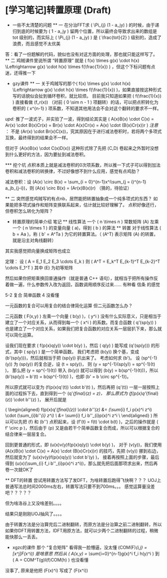 # [学习笔记]转置原理 (Draft)


* 一些不太清楚的问题
** 一
在分治FFT求 \( \Pi_{j} (1 - a_jy) \) 的时候，由于递归到底的时候要为 \( 1 - a_jy \) 留两个位置，所以最终会导致求出来的数组是 tot 级别的，而实际上 \( \Pi_{j} (1 - a_jy) \) 是 \( \frac{tot}{2} \) 级别的，造成了浪费，而且感觉不太优美

答：看了一份题解的代码，貌似也没有对这方面的处理，那也就只能这样写了。
** 二 
鸡贼课件里说所谓 “转置原理” 就是  \( 
f(x) \times g(x) \cdot h(x) \Leftrightarrow g(x) \cdot h(x) \times f(\frac{1}{x}) 
\) ，但这个下标问题有点迷，还得推一下

* gzy课件
** 一 
关于鸡贼写的那个\( 
f(x) \times g(x) \cdot h(x) \Leftrightarrow g(x) \cdot h(x) \times f(\frac{1}{x}) 
\)，如果直接按这种形式写的话貌似会扯到循环卷积，就比较烦。
目前我只知道如果把 \( f(\frac{1}{x}) \) 直接看做 \(f_r(x)\) （对前 \( 0 \sim n - 1 \) 项翻转）的话，可以把点积转化为卷积的 \( x^{n-1} \) 项系数，不知道其他用法会不会对这个翻转的要求不一样。

*upd:*
推了一波式子，并实验了一波，得到结论其实是
\(
A(x)B(x) \cdot C(x) = Ar(x) \cdot B(x)Cr(x) = Br(x) \cdot A(x)Cr(x) = A(x) \cdot (B(x)Cr(x))r
\)
_注意_ ： 不是 \(Ar(x) \cdot Br(x)C(x)\)，究其原因在于进行减法卷积时，若将两个多项式互换，最终得到的结果会不一样。

但对于 \(A(x)B(x) \cdot C(x)D(x)\) 这种形式除了先把 \(C,D\) 卷起来之外暂时没想到什么更好的方法，因为要扯到减法卷积。

*** 挖个坑
点积本质上就是减法卷积的0次项系数，所以推一下式子可以得到加法卷积和减法卷积的转换律，不过好像想不到什么应用，感觉有点鸡肋？

减法卷积：设 \(A(x) \circ B(x) = \sum_{i = 0}^{n-1}x^i\sum_{j = i}^{n-1} a_jb_{j-i}\)，则 \(A(x) \circ B(x) = (Ar(x)B(x))r\) （猜的，待验证）


** 二
突然感觉鸡贼写的有点nb，居然能把转置抽象成一个纯多项式的东西？
如果能把多项式操作和矩阵变换联系起来，估计就比较好理解了。
点积好像还行，但卷积怎么转化为矩阵？

* 转置原理的简单介绍 笔记
** 线性算法
一个 \( n \times n \) 常数矩阵 \(A\) 左乘一个 \( n \times 1 \) 的变量向量 \( a\)，得到 \( b \) 的算法
** 转置
对于线性算法 \( b = Aa \)，称 \( b' = A^Ta \) 为它的转置算法。（ \(A^T\) 表示矩阵 \(A\) 的转置，就是沿主对角线翻转）

其实我感觉把向量换成矩阵也成立

定理：
设
\(
A = E_1 E_2 E_3 \cdots E_k
\)
则
\(
A^T = E_k^T E_{k-1}^T E_{k-2}^T \cdots E_1^T
\)
其中 \(E\) 为初等矩阵

然后如果你把矩乘换回普通操作（就是普通 C++ 语句），就相当于把所有操作反着做一遍，什么参数传入改为返回，函数调用顺序反过来……
有种看 信条 的感觉


5-2 复合 简单函数 4 没看懂

一元函数的复合可以用复合的结合律简化运算
但二元函数怎么办？

二元函数 \( F(x,y) \) 左乘一个向量 \( b(y) \)，\( y^i \) 没有什么实际意义，只是相当于建立了一个对应关系，从而得到每一个 \( x^i \) 的系数。而复合函数 \( q'(sp(y)) \) 也是建立了一个对应关系，如果我们把复合函数的对应关系一层层扒下来，那么就可以简化运算。                                                                                    

设我们现在要求 \( f(p(x)q(y)) \cdot b(y) \)，然后 \( q(y) \) 能写成 \(q'(sp(y))\) 的形式，其中 \( sp(y) \) 是一个简单函数。
我们考虑把 \(b(y)\) 换个基，变成 \(b'(sp(y))\)，然后就相当于把 \(sp(y)\) 扒出来了。
考虑如何求 \(b'\)。
设 \(sp^{-1}(y)\) 为 \(sp(y)\) 的复合逆，设 \(t = sp(y)\)，
则 \(y = sp^{-1}(sp(y)) = sp^{-1}(t) \)，
那么把 \(y = sp^{-1}(t)\) 带入 \(b(y)\) 就可以得到 \(b(y) = b(sp^{-1}(t))\)，所以 \(b'(sp(y)) = b'(t) = b(sp^{-1}(t)) \)，也即 \(b' = b \circ sp^{-1}\)。

所以原式就可以变为 \(f(p(x)q'(t)) \cdot b'(t) \)，然后再把 \(q'(t)\) 一层一层按照上面的过程拆下去，直到得到一个 \(q'_{final}(z) = z\)，
那么原式为 \(f(p(x)q'_{final}(z)) \cdot b''(z) \)，
展开后就是 

\(
\begin{aligned}
f(p(x)q'_{final}(z)) \cdot b''(z) 
&= (\sum_{i} f_i p(x)^i z^i) \cdot (\sum_{i}b''_{i} z^i) \\
&= \sum_{i} f_i b''_{i}p(x)^i z^i \\
\end{aligned}
\)
所以可以先把 \(f\) 和 \(b''\) 点积起来，设 \(f'(t) = f(t) \cdot b(t) \)，之后的操作就是 \( f' \circ p \)，然后由于 \(p\) 又是由若干个简单函数复合而成，所以可以根据复合的结合律来一层层复合。

回到更普通的形式，即 \(u(x)v(y)f(p(x)q(y)) \cdot b(y) \)，
对于 \(v(y)\)，我们使用 \(A(x)B(x) \cdot C(x) = A(x) \cdot (B(x)Cr(x))r\) 的技巧，先把 \(v(y)\) 挪到右边，然后就变为了 \(u(x)v(y)f(p(x)q(y)) \cdot b'(y) \)，
接着再按照上面的步骤，最后得到 \(u(x)(\sum_{i} f_i b''_{i}p(x)^i z^i)\)，那么就先把后面那项求出来，然后再卷一次就OK了


** DFT的转置
尝试用转置方法写了发DFT，为啥转置后跑得飞快啊？？？
UOJ上普通写法总时间2000ms左右，转置写法只要不到700ms。。。
感觉运算量没差吧？？？？？

但为啥洛谷上又没啥差别。。。。

结果只是刚刚UOJ抽风了。。。。

由于转置方法是分治算完后二进制翻转，而原方法是分治算之前二进制翻转，所以如果你DFT用转置方法，IDFT用原方法，就可以少两个二进制翻转的过程，稍微能快那么一丢丢。

* xgzc的课件
那个 “复合矩阵” 看得我一脸懵逼，没太懂 \(COM(F)_{i,j} = [x^j]F(x^i)\) 是啥意思
然后从 \( A(x,y) = \sum_{i=0}^{n-1}g(x)^i f_i h(y)^i \) 到 \( A = COM^T(g)I(f)COM(h) \) 也没看懂

没事了, 原来是他把 \(F(x)^i\) 写成了 \(F(x^i)\)


